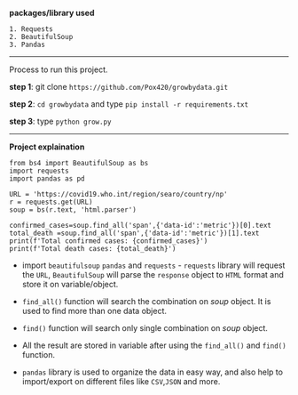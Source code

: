 
**packages/library used**
```
1. Requests
2. BeautifulSoup
3. Pandas
```
------------------------------
Process to run this project.

**step 1**: git clone `https://github.com/Pox420/growbydata.git`

**step 2**: `cd growbydata` and type `pip install -r requirements.txt`

**step 3**: type `python grow.py`


---------------------------------------


**Project explaination**
```
from bs4 import BeautifulSoup as bs
import requests
import pandas as pd

URL = 'https://covid19.who.int/region/searo/country/np'
r = requests.get(URL)
soup = bs(r.text, 'html.parser')

confirmed_cases=soup.find_all('span',{'data-id':'metric'})[0].text
total_death =soup.find_all('span',{'data-id':'metric'})[1].text
print(f'Total confirmed cases: {confirmed_cases}')
print(f'Total death cases: {total_death}')
```
- import `beautifulsoup` `pandas` and `requests` - `requests` library will request the `URL`, `BeautifulSoup` will parse the `response` object to `HTML` format
and store it on variable/object.

- `find_all()` function will search the combination on *soup* object. It is used to find more than one data object.

- `find()` function will search only single combination on *soup* object.

- All the result are stored in variable after using the `find_all()` and `find()` function.

- `pandas` library is used to organize the data in easy way, and also help to import/export on different files like `CSV`,`JSON` and more.

